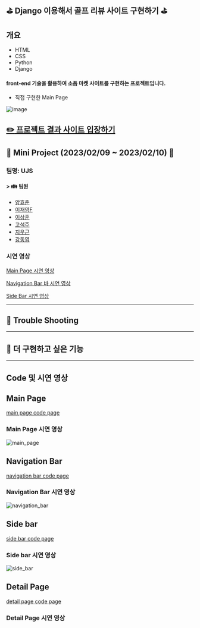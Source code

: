 ## :golf: Django 이용해서 골프 리뷰 사이트 구현하기 :golf:

## 개요

- HTML
- CSS
- Python
- Django

#### front-end 기술을 활용하여 소품 마켓 사이트를 구현하는 프로젝트입니다.

- 직접 구현한 Main Page

![image](https://i.esdrop.com/d/t/4bYRi8QOSu/BvZ3f8UGDp.jpg)

## [:pencil2: 프로젝트 결과 사이트 입장하기](http://dawnnote.pythonanywhere.com/)

## :pencil: Mini Project (2023/02/09 ~ 2023/02/10) :date:

###  팀명: UJS

#### > :family: 팀원

- [양효준](https://github.com/Hyojoon-Yang)
- [이재영F](https://github.com/pt0108)
- [이상훈](https://github.com/Dawnnote)
- [고석주](https://github.com/SeokJuGo)
- [지우근](https://github.com/UGeunJi)
- [강동엽](https://github.com/kdy1493)


### 시연 영상

[Main Page 시연 영상](#main-page-시연-영상)

[Navigation Bar 바 시연 영상](#navigation-bar-시연-영상)

[Side Bar 시연 영상](#side-bar-시연-영상)

---

## :dart: Trouble Shooting


---

## :stars: 더 구현하고 싶은 기능


---

## Code 및 시연 영상

## Main Page

[main page code page](https://github.com/HyoJoon-Yang/web_site/tree/main/main)

### Main Page 시연 영상

![main_page](https://user-images.githubusercontent.com/84713532/218036004-f677d35a-29c7-49f4-8a7b-0268146328e8.gif)

## Navigation Bar

[navigation bar code page](https://github.com/HyoJoon-Yang/web_site/tree/main/navigation%20bar)

### Navigation Bar 시연 영상

![navigation_bar](https://user-images.githubusercontent.com/84713532/218036392-d882375f-1ebb-483b-8057-df71b9e737bb.gif)

## Side bar

[side bar code page](https://github.com/HyoJoon-Yang/web_site/tree/main/sidebar)

### Side bar 시연 영상

![side_bar](https://user-images.githubusercontent.com/84713532/218036630-8baab5f7-a9c0-4905-9b5a-05ac885201a9.gif)

## Detail Page

[detail page code page](https://github.com/HyoJoon-Yang/web_site/tree/main/detail)

### Detail Page 시연 영상
